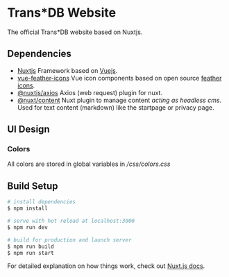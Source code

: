 # Trans*DB Website

The official Trans*DB website based on Nuxtjs.

## Dependencies

- [Nuxtjs](https://nuxtjs.org/) Framework based on [Vuejs](https://vuejs.org/).
- [vue-feather-icons](https://vue-feather-icons.egoist.sh/) Vue icon components based on open source [feather icons](https://feathericons.com/).
- [@nuxtjs/axios](https://axios.nuxtjs.org/) Axios (web request) plugin for nuxt.
- [@nuxt/content](https://content.nuxtjs.org/) Nuxt plugin to manage content *acting as headless cms*. Used for text content (markdown) like the startpage or privacy page.

## UI Design

### Colors

All colors are stored in global variables in */css/colors.css*

## Build Setup

```bash
# install dependencies
$ npm install

# serve with hot reload at localhost:3000
$ npm run dev

# build for production and launch server
$ npm run build
$ npm run start
```

For detailed explanation on how things work, check out [Nuxt.js docs](https://nuxtjs.org).